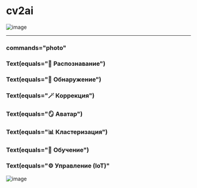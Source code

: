 # cv2ai


![image](https://user-images.githubusercontent.com/99917230/221928679-ecf92fdc-c28d-4aac-bb78-693fa021b8a3.png)

---

### commands="photo"
### Text(equals="👤 Распознавание")
### Text(equals="🔳 Обнаружение")
### Text(equals="🪄 Коррекция")
### Text(equals="🪞 Аватар")
### Text(equals="📊 Кластеризация")
### Text(equals="🔬 Обучение")
### Text(equals="⚙️ Управление (IoT)"


![image](https://user-images.githubusercontent.com/99917230/221928307-ff39aa6d-72ed-4226-9b06-a23ef3f8ad1a.png)
